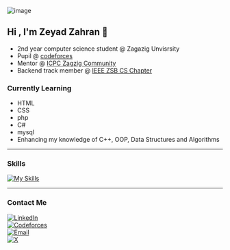 
![image](https://github.com/user-attachments/assets/78cb98a6-e85d-48fc-968c-48e936910361)


## Hi , I'm Zeyad Zahran 🌠
- 2nd year computer science student @ Zagazig Unvisrsity
- Pupil @ [codeforces](https://codeforces.com/profile/Zeyad_Zahran)
- Mentor @ [ICPC Zagzig Community](https://icpczagazig.org/)
- Backend track member @ [IEEE ZSB CS Chapter](https://www.facebook.com/IEEE.CS.ZSC)




### Currently Learning
- HTML
- CSS
- php
- C#
- mysql
- Enhancing my knowledge of C++, OOP, Data Structures and Algorithms 

---

### Skills 
[![My Skills](https://skillicons.dev/icons?i=cpp,html,css,php,mysql&perline=3)](https://skillicons.dev)


---

### Contact Me 
[![LinkedIn](https://img.shields.io/badge/LinkedIn-%230A66C2.svg?style=for-the-badge&logo=linkedin&logoColor=white)](https://www.linkedin.com/in/zeyad-zahran-606941289?utm_source=share&utm_campaign=share_via&utm_content=profile&utm_medium=android_app)  
[![Codeforces](https://img.shields.io/badge/Codeforces-%231F8ACB.svg?style=for-the-badge&logo=codeforces&logoColor=white)](https://codeforces.com/profile/Zeyad_Zahran)  
[![Email](https://img.shields.io/badge/Email-D14836?style=for-the-badge&logo=gmail&logoColor=white)](mailto:zeyadzahran06@gmail.com)  
[![X](https://img.shields.io/badge/X-000000?style=for-the-badge&logo=twitter&logoColor=white)](https://x.com/ZeyadZahran05?t=MlTXWq8H9hz79UuC2fd7-Q&s=09)
